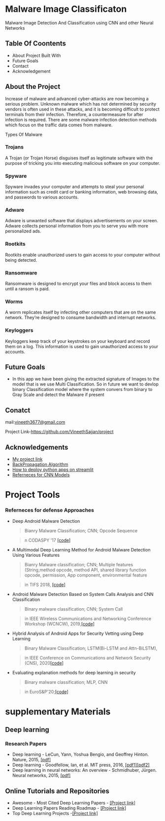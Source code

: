 
# Malware Image Classificaton

Malware Image Detection And Classification using CNN and other Neural Networks


## Table Of Coontents
- About Project
    Built With
- Future Goals
- Contact
- Acknowledgement
## About the Project

Increase of malware and advanced cyber-attacks are now becoming a serious problem. Unknown malware which has not determined by security vendors is often used in these attacks, and it is becoming difficult to protect terminals from their infection. Therefore, a countermeasure for after infection is required. There are some malware infection detection methods which focus on the traffic data comes from malware. 

Types Of Malware 

### Trojans
A Trojan (or Trojan Horse) disguises itself as legitimate software with the purpose of tricking you into executing malicious software on your computer.

### Spyware
Spyware invades your computer and attempts to steal your personal information such as credit card or banking information, web browsing data, and passwords to various accounts.

### Adware
Adware is unwanted software that displays advertisements on your screen. Adware collects personal information from you to serve you with more personalized ads.

### Rootkits
Rootkits enable unauthorized users to gain access to your computer without being detected.

### Ransomware
Ransomware is designed to encrypt your files and block access to them until a ransom is paid.

### Worms
A worm replicates itself by infecting other computers that are on the same network. They’re designed to consume bandwidth and interrupt networks.

### Keyloggers
Keyloggers keep track of your keystrokes on your keyboard and record them on a log. This information is used to gain unauthorized access to your accounts.


## Future Goals

- In this app we have been giving the extracted signature of Images to the model that is we use Multi Classification.
  So in future we want to devlop binary Classification model where the system convers from binary to Gray Scale and detect the Malware if present
## Conatct

mail:vineeth3677@gmail.com

Project Link-https://github.com/VineethSajjan/project
## Acknowledgements

 - [My project link](https://github.com/VineethSajjan/project)
 - [BackPropagation Algorithm](https://machinelearningmastery.com/implement-backpropagation-algorithm-scratch-python/)
 - [How to deploy python apps on streamlit](https://docs.streamlit.io/streamlit-cloud/get-started/deploy-an-app)
 - [Referneces for CNN Models](https://insightsimaging.springeropen.com/articles/10.1007/s13244-018-0639-9)
# Project Tools

### Referneces for defense Approaches

- Deep Android Malware Detection

    > Bianry Malware Classification; CNN; Opcode Sequence

    > n CODASPY '17 [[code]](https://github.com/niallmcl/Deep-Android-Malware-Detection)

- A Multimodal Deep Learning Method for Android Malware Detection Using Various Features

    > Bianry Malware classification; CNN; Multiple features (String,method opcode, method API, shared library function opcode, 
    permission, App component, environmental feature
    
    > in TIFS 2018, [[code]](https://github.com/hejinsome/A-Multimodal-Deep-Learning-Method-for-Android-Malware-Detection)

- Android Malware Detection Based on System Calls Analysis and CNN Classification

    > Binary malware classification; CNN; System Call

    > in IEEE Wireless Communications and Networking Conference Workshop (WCNCW), 2019,[[code]](https://github.com/stodi1/malwaresdetection)

- Hybrid Analysis of Android Apps for Security Vetting using Deep Learning

    > Binary Malware Classification; LSTM(Bi-LSTM and Attn-BiLSTM),

    > in IEEE Conference on Communications and Network Security (CNS), 2020[[code]](https://github.com/sankardasroy/deep-learning-for-vetting)

- Evaluating explanation methods for deep learning in security

    > Binary malware classification; MLP, CNN

    > in EuroS&P'20;[[code]](https://github.com/alewarne/explain-mlsec)


# supplementary Materials

## Deep learning

### Research Papers

- Deep learning - LeCun, Yann, Yoshua Bengio, and Geoffrey Hinton. Nature, 2015, [[pdf]](https://www.nature.com/articles/nature14539)
- Deep learning - Goodfellow, Ian, et al. MIT press, 2016, [[pdf1]](https://synapse.koreamed.org/upload/SynapseData/PDFData/1088HIR/hir-22-351.pdf)[[pdf2]](https://www.academia.edu/download/53631590/Deep_Learning_Bengio_2015-10-03.pdf)
- Deep learning in neural networks: An overview - Schmidhuber, Jürgen. Neural networks, 2015, [[pdf]](https://www.sciencedirect.com/science/article/abs/pii/S0893608014002135)

## Online Tutorials and Repositories

- Awesome - Most Cited Deep Learning Papers - [[Project link]](https://github.com/terryum/awesome-deep-learning-papers#natural-language-processing--rnns)
- Deep Learning Papers Reading Roadmap - [[Project link]](https://github.com/floodsung/Deep-Learning-Papers-Reading-Roadmap)
- Top Deep Learning Projects -[[Project link]](https://github.com/aymericdamien/TopDeepLearning)

